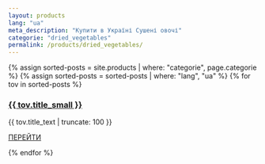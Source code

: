 ```yaml
---
layout: products
lang: "ua"
meta_description: "Купити в Україні Сушені овочі"
categorie: "dried_vegetables"
permalink: /products/dried_vegetables/
---
```


{% assign sorted-posts = site.products | where: "categorie", page.categorie %}
{% assign sorted-posts = sorted-posts | where: "lang", "ua" %}
{% for tov in sorted-posts %}
<div class="col-md-4 text-center">
<div class="menu-wrap">
    <a href="{{ tov.url }}" class="menu-img
    img mb-4" style="background-image: url(/assets/images/products/{{ tov.categorie }}/sm_{{ tov.title }}.jpg);"></a>
    <div class="text">
    <h3><a href="{{ tov.url }}">{{ tov.title_small }}</a></h3>
    <p>{{ tov.title_text | truncate: 100 }}</p>
    <p><a href="{{ tov.url }}" class="btn btn-white btn-outline-white">ПЕРЕЙТИ</a></p>
    </div>
</div>
</div>
{% endfor %}